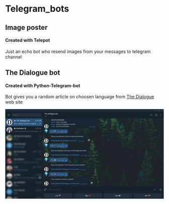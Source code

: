 # Telegram_bots

## Image poster
#### Created with Telepot</br>
Just an echo bot who resend images from your messages to telegram channel

## The Dialogue bot
#### Created with Python-Telegram-bot</br>
Bot gives you a random article on choosen language from [The Dialogue](http://www.the-dialogue.com/en/) web site</br>

![](screen1.png)
